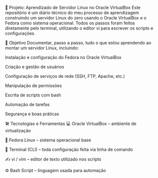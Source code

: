 🚀 Projeto: Aprendizado de Servidor Linux no Oracle VirtualBox
Este repositório é um diário técnico do meu processo de aprendizagem construindo um servidor Linux do zero usando o Oracle VirtualBox e o Fedora como sistema operacional.
Todos os passos foram feitos diretamente pelo terminal, utilizando o editor vi para escrever os scripts e configurações.

🧠 Objetivo
Documentar, passo a passo, tudo o que estou aprendendo ao montar um servidor Linux, incluindo:

Instalação e configuração do Fedora no Oracle VirtualBox

Criação e gestão de usuários

Configuração de serviços de rede (SSH, FTP, Apache, etc.)

Manipulação de permissões

Escrita de scripts com bash

Automação de tarefas

Segurança e boas práticas

🛠️ Tecnologias e Ferramentas
💻 Oracle VirtualBox – ambiente de virtualização

🐧 Fedora Linux – sistema operacional base

🔧 Terminal (CLI) – toda configuração feita via linha de comando

✍️ vi / vim – editor de texto utilizado nos scripts

⚙️ Bash Script – linguagem usada para automação
